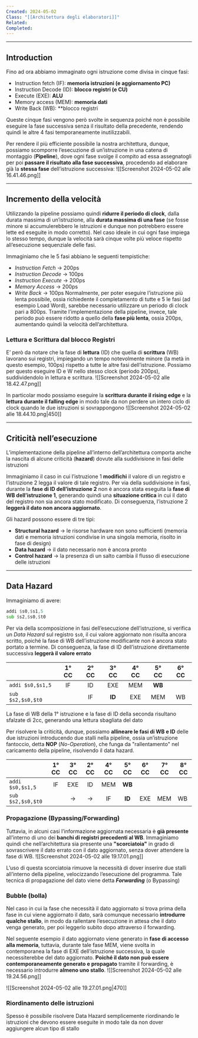 ```yaml
---
Created: 2024-05-02
Class: "[[Architettura degli elaboratori]]"
Related: 
Completed:
---
```

---
## Introduction
Fino ad ora abbiamo immaginato ogni istruzione come divisa in cinque fasi:
- Instruction fetch (IF): **memoria istruzioni (e aggiornamento PC)**
- Instruction Decode (ID): **blocco registri (e CU)**
- Execute (EXE): **ALU**
- Memory access (MEM): **memoria dati**
- Write Back (WB): **blocco registri

Queste cinque fasi vengono però svolte in sequenza poiché non è possibile eseguire la fase successiva senza il risultato della precedente, rendendo quindi le altre 4 fasi temporaneamente inutilizzabili.

Per rendere il più efficiente possibile la nostra architettura, dunque, possiamo scomporre l’esecuzione di un’istruzione in una catena di montaggio (**Pipeline**), dove ogni fase svolge il compito ad essa assegnatogli per poi **passare il risultato alla fase successiva**, procedendo ad elaborare già la **stessa fase** dell’istruzione successiva:
![[Screenshot 2024-05-02 alle 16.41.46.png]]

---
## Incremento della velocità
Utilizzando la pipeline possiamo quindi **ridurre il periodo di clock**, dalla durata massima di un’istruzione, alla **durata massima di una fase** (se fosse minore si accumulerebbero le istruzioni e dunque non potrebbero essere lette ed eseguite in modo corretto).
Nel caso ideale in cui ogni fase impiega lo stesso tempo, dunque la velocità sarà cinque volte più veloce rispetto all’esecuzione sequenziale delle fasi.

Immaginiamo che le 5 fasi abbiano le seguenti tempistiche:
- *Instruction Fetch* → 200ps  
- *Instruction Decode* → 100ps
- *Instruction Execute* → 200ps
- *Memory Access* → 200ps
- *Write Back* → 100ps
Normalmente, per poter eseguire l’istruzione più lenta possibile, ossia richiedente il completamento di tutte e 5 le fasi (ad esempio Load Word), sarebbe necessario utilizzare un periodo di clock pari a 800ps.
Tramite l’implementazione della pipeline, invece, tale periodo può essere ridotto a quello della **fase più lenta**, ossia $200\text{ps}$, aumentando quindi la velocità dell’architettura.

### Lettura e Scrittura dal blocco Registri
E’ però da notare che la fase di **lettura** (ID) che quella di **scrittura** (WB) lavorano sui registri, impiegando un tempo notevolmente minore (la metà in questo esempio, 100ps) rispetto a tutte le altre fasi dell’istruzione. Possiamo per questo eseguire ID e W nello stesso clock (periodo 200ps), suddividendolo in lettura e scrittura.
![[Screenshot 2024-05-02 alle 18.42.47.png]]

In particolar modo possiamo eseguire la **scrittura durante il rising edge** e la **lettura durante il falling edge** in modo tale da non perdere un intero ciclo di clock quando le due istruzioni si sovrappongono
![[Screenshot 2024-05-02 alle 18.44.10.png|450]]

---
## Criticità nell’esecuzione
L’implementazione della pipeline all’interno dell’architettura comporta anche la nascita di alcune criticità (**hazard**) dovute alla suddivisione in fasi delle istruzioni

Immaginiamo il caso in cui l’istruzione 1 **modifichi** il valore di un registro e l’istruzione 2 legga il valore di tale registro. Per via della suddivisione in fasi, durante la **fase di ID dell’istruzione 2** non è ancora stata eseguita la **fase di WB dell’istruzione 1**, generando quindi una **situazione critica** in cui il dato del registro non sia ancora stato modificato. Di conseguenza, l’istruzione 2 **leggerà il dato non ancora aggiornato**.

Gli hazard possono essere di tre tipi:
- **Structural hazard** → le risorse hardware non sono sufficienti (memoria dati e memoria istruzioni condivise in una singola memoria, risolto in fase di design)
- **Data hazard** → il dato necessario non è ancora pronto
- **Control hazard** → la presenza di un salto cambia il flusso di esecuzione delle istruzioni

---
## Data Hazard
Immaginiamo di avere:
```asm
addi $s0,$s1,5
sub $s2,$s0,$t0
```

Per via della scomposizione in fasi dell’esecuzione dell’istruzione, si verifica un *Data Hazard* sul registro `$s0`, il cui valore aggiornato non risulta ancora scritto, poiché la fase di WB dell’istruzione modificante non è ancora stato portato a termine. Di conseguenza, la fase di ID dell’istruzione direttamente successiva **leggerà il valore errato**

|                   | 1° CC | 2° CC | 3° CC  | 4° CC | 5° CC  | 6° CC |
|:----------------- |:-----:|:-----:|:------:|:-----:|:------:|:-----:|
| `addi $s0,$s1,5`  |  IF   |  ID   |  EXE   |  MEM  | **WB** |       |
| `sub $s2,$s0,$t0` |       |  IF   | **ID** |  EXE  |  MEM   |  WB   |
La fase di WB della 1° istruzione e la fase di ID della seconda risultano sfalzate di 2cc, generando una lettura sbagliata del dato

Per risolvere la criticità, dunque, possiamo **allineare le fasi di WB e ID** delle due istruzioni introducendo due stalli nella pipeline, ossia un’istruzione fantoccio, detta **NOP** (*No-Operation*), che funga da "rallentamento" nel caricamento della pipeline, risolvendo il data hazard.

|                   | 1° CC | 3° CC | 2° CC | 4° CC | 5° CC  | 6° CC | 7° CC | 8° CC |
| :---------------- | :---: | :---: | :---: | :---: | :----: | :---: | ----- | ----- |
| `addi $s0,$s1,5`  |  IF   |  EXE  |  ID   |  MEM  | **WB** |       |       |       |
| `sub $s2,$s0,$t0` |       |   →   |   →   |  IF   | **ID** |  EXE  | MEM   | WB    |

### Propagazione (Bypassing/Forwarding)
Tuttavia, in alcuni casi l’informazione aggiornata necessaria è **già presente** all’interno di uno dei **banchi di registri precedenti al WB**. Immaginiamo quindi che nell’architettura sia presente una **"scorciatoia"** in grado di sovrascrivere il dato errato con il dato aggiornato, senza dover attendere la fase di WB.
![[Screenshot 2024-05-02 alle 19.17.01.png]]

L’uso di questa scorciatoia rimuove la necessità di dover inserire due stalli all’interno della pipeline, velocizzando l’esecuzione del programma. Tale tecnica di propagazione del dato viene detta ***Forwarding*** (o Bypassing)

### Bubble (bolla)
Nel caso in cui la fase che necessità il dato aggiornato si trova prima della fase in cui viene aggiornato il dato, sarà comunque necessario **introdurre qualche stallo**, in modo da rallentare l’esecuzione in attesa che il dato venga generato, per poi leggerlo subito dopo attraverso il forwarding.

Nel seguente esempio il dato aggiornato viene generato in **fase di accesso alla memoria**, tuttavia, durante tale fase MEM, viene svolta in contemporanea la fase di EXE dell’istruzione successiva, la quale necessiterebbe del dato aggiornato. **Poiché il dato non può essere contemporaneamente generato e propagato** tramite il forwarding, è necessario introdurre **almeno uno stallo**.
![[Screenshot 2024-05-02 alle 19.24.56.png]]

![[Screenshot 2024-05-02 alle 19.27.01.png|470]]

### Riordinamento delle istruzioni
Spesso è possibile risolvere Data Hazard semplicemente riordinando le istruzioni che devono essere eseguite in modo tale da non dover aggiungere alcun tipo di stallo

